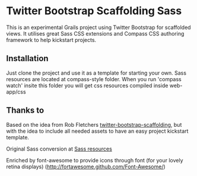 # Twitter Bootstrap Scaffolding Sass

This is an experimental Grails project using Twitter Bootstrap for scaffolded views.
It utilises great Sass CSS extensions and Compass CSS authoring framework to help kickstart projects.


## Installation

Just clone the project and use it as a template for starting your own. 
Sass resources are located at compass-style folder. When you run 'compass watch' insite this folder you will get css resources compiled inside web-app/css

## Thanks to

Based on the idea from Rob Fletchers [twitter-bootstrap-scaffolding](https://github.com/robfle[tcher/twitter-bootstrap-scaffolding), but with the idea to include all needed assets to have an easy project kickstart template.

Original Sass conversion at [Sass resources](https://github.com/jlong/sass-twitter-bootstrap)

Enriched by font-awesome to provide icons through font (for your lovely retina displays) (http://fortawesome.github.com/Font-Awesome/)
